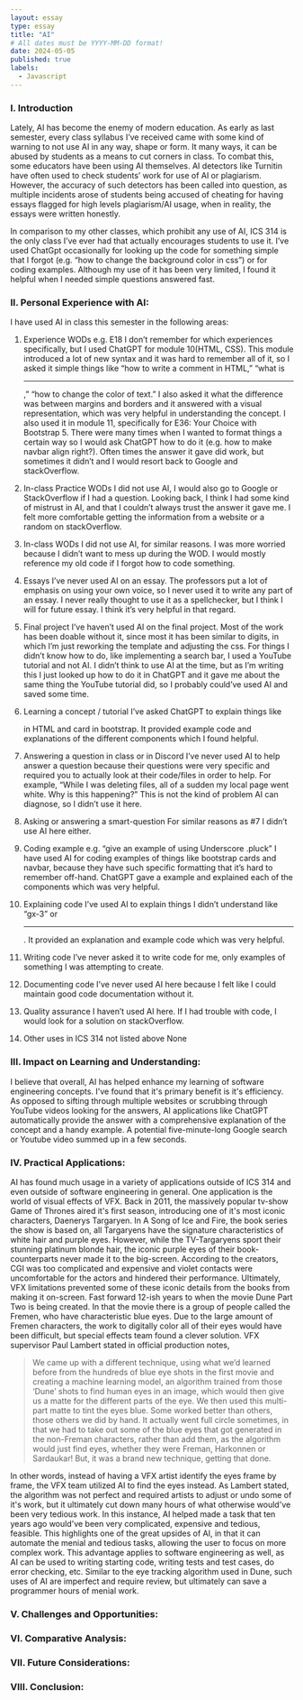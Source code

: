 ```yaml
---
layout: essay
type: essay
title: "AI"
# All dates must be YYYY-MM-DD format!
date: 2024-05-05
published: true
labels:
  - Javascript
---
```


### I. Introduction
Lately, AI has become the enemy of modern education. As early as last semester, every class syllabus I’ve received came with some kind of warning to not use AI in any way, shape or form. It many ways, it can be abused by students as a means to cut corners in class. To combat this, some educators have been using AI themselves. AI detectors like Turnitin have often used to check students’ work for use of AI or plagiarism. However, the accuracy of such detectors has been called into question, as multiple incidents arose of students being accused of cheating for having essays flagged for high levels plagiarism/AI usage, when in reality, the essays were written honestly.

In comparison to my other classes, which prohibit any use of AI, ICS 314 is the only class I’ve ever had that actually encourages students to use it. I’ve used ChatGpt occasionally for looking up the code for something simple that I forgot (e.g. “how to change the background color in css”) or for coding examples. Although my use of it has been very limited, I found it helpful when I needed simple questions answered fast.


### II. Personal Experience with AI:
I have used AI in class this semester in the following areas:

1. Experience WODs e.g. E18
   I don’t remember for which experiences specifically, but I used ChatGPT for module 10(HTML, CSS). This module introduced a lot of new syntax and it was hard to remember all of it, so I asked it simple things like “how to write a comment in HTML,” “what is <hr />,” “how to change the color of text.” I also asked it what the difference was between margins and borders and it answered with a visual representation, which was very helpful in understanding the concept.
   I also used it in module 11, specifically for E36: Your Choice with Bootstrap 5. There were many times when I wanted to format things a certain way so I would ask ChatGPT how to do it (e.g. how to make navbar align right?). Often times the answer it gave did work, but sometimes it didn’t and I would resort back to Google and stackOverflow.

2. In-class Practice WODs
   I did not use AI, I would also go to Google or StackOverflow if I had a question. Looking back, I think I had some kind of mistrust in AI, and that I couldn’t always trust the answer it gave me. I felt more comfortable getting the information from a website or a random on stackOverflow.
3. In-class WODs
   I did not use AI, for similar reasons. I was more worried because I didn’t want to mess up during the WOD. I would mostly reference my old code if I forgot how to code something.
4. Essays
   I’ve never used AI on an essay. The professors put a lot of emphasis on using your own voice, so I never used it to write any part of an essay. I never really thought to use it as a spellchecker, but I think I will for future essay. I think it’s very helpful in that regard.
5. Final project
   I’ve haven’t used AI on the final project. Most of the work has been doable without it, since most it has been similar to digits, in which I’m just reworking the template and adjusting the css. For things I didn’t know how to do, like implementing a search bar, I used a YouTube tutorial and not AI. I didn’t think to use AI at the time, but as I’m writing this I just looked up how to do it in ChatGPT and it gave me about the same thing the YouTube tutorial did, so I probably could’ve used AI and saved some time.
6. Learning a concept / tutorial
   I’ve asked ChatGPT to explain things like <form> in HTML and card in bootstrap. It provided example code and explanations of the different components which I found helpful.
7. Answering a question in class or in Discord
   I’ve never used AI to help answer a question because their questions were very specific and required you to actually look at their code/files in order to help. For example, “While I was deleting files, all of a sudden my local page went white. Why is this happening?” This is not the kind of problem AI can diagnose, so I didn’t use it here.
8. Asking or answering a smart-question
   For similar reasons as #7 I didn’t use AI here either.
9. Coding example e.g. “give an example of using Underscore .pluck”
   I have used AI for coding examples of things like bootstrap cards and navbar, because they have such specific formatting that it’s hard to remember off-hand. ChatGPT gave a example and explained each of the components which was very helpful.
10. Explaining code
    I’ve used AI to explain things I didn’t understand like “gx-3” or <hr />. It provided an explanation and example code which was very helpful.
11. Writing code
    I’ve never asked it to write code for me, only examples of something I was attempting to create.
12. Documenting code
    I’ve never used AI here because I felt like I could maintain good code documentation without it.
13. Quality assurance
    I haven’t used AI here. If I had trouble with code, I would look for a solution on stackOverflow.
14. Other uses in ICS 314 not listed above
    None

### III. Impact on Learning and Understanding:
I believe that overall, AI has helped enhance my learning of software engineering concepts. I've found that it's primary benefit is it's efficiency. As opposed to sifting through multiple websites or scrubbing through YouTube videos looking for the answers, AI applications like ChatGPT automatically provide the answer with a comprehensive explanation of the concept and a handy example. A potential five-minute-long Google search or Youtube video summed up in a few seconds. 

### IV. Practical Applications:
AI has found much usage in a variety of applications outside of ICS 314 and even outside of software engineering in general. One application is the world of visual effects of VFX. Back in 2011, the massively popular tv-show Game of Thrones aired it's first season, introducing one of it's most iconic characters, Daenerys Targaryen. In A Song of Ice and Fire, the book series the show is based on, all Targaryens have the signature characteristics of white hair and purple eyes. However, while the TV-Targaryens sport their stunning platinum blonde hair, the iconic purple eyes of their book-counterparts never made it to the big-screen. According to the creators, CGI was too complicated and expensive and violet contacts were uncomfortable for the actors and hindered their performance. Ultimately, VFX limitations prevented some of these iconic details from the books from making it on-screen. 
Fast forward 12-ish years to when the movie Dune Part Two is being created. In that the movie there is a group of people called the Fremen, who have characteristic blue eyes. Due to the large amount of Fremen characters, the work to digitally color all of their eyes would have been difficult, but special effects team found a clever solution. VFX supervisor Paul Lambert stated in official production notes,

>We came up with a different technique, using what we’d learned before from the hundreds of blue eye shots in the first movie and creating a machine learning model, an algorithm trained from those ‘Dune’ shots to find human eyes in an image, which would then give us a matte for the different parts of the eye. We then used this multi-part matte to tint the eyes blue. Some worked better than others, those others we did by hand. It actually went full circle sometimes, in that we had to take out some of the blue eyes that got generated in the non-Freman characters, rather than add them, as the algorithm would just find eyes, whether they were Freman, Harkonnen or Sardaukar! But, it was a brand new technique, getting that done.

In other words, instead of having a VFX artist identify the eyes frame by frame, the VFX team utilized AI to find the eyes instead. As Lambert stated, the algorithm was not perfect and required artists to adjust or undo some of it's work, but it ultimately cut down many hours of what otherwise would've been very tedious work. In this instance, AI helped made a task that ten years ago would've been very complicated, expensive and tedious, feasible. This highlights one of the great upsides of AI, in that it can automate the menial and tedious tasks, allowing the user to focus on more complex work. This advantage applies to software engineering as well, as AI can be used to writing starting code, writing tests and test cases, do error checking, etc. Similar to the eye tracking algorithm used in Dune, such uses of AI are imperfect and require review, but ultimately can save a programmer hours of menial work. 

### V. Challenges and Opportunities:


### VI. Comparative Analysis:


### VII. Future Considerations:


### VIII. Conclusion:

